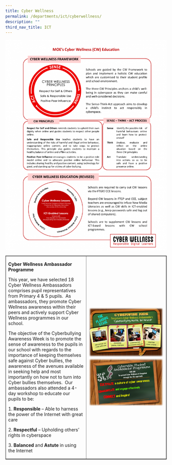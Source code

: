 ```yaml
---
title: Cyber Wellness
permalink: /departments/ict/cyberwellness/
description: ""
third_nav_title: ICT
---
```

<img src="/images/cw.png">
<table style="border-collapse: collapse; width: 100%;" border="1">
<tbody>
<tr>
<td style="width: 50%;">
<p><strong>Cyber Wellness Ambassador Programme</strong></p>
<p>This year, we have selected 18 Cyber Wellness Ambassadors comprises pupil representatives from Primary 4 &amp; 5 pupils.&nbsp; As ambassadors, they promote Cyber Wellness awareness within their peers and actively support Cyber Wellness programmes in our school.</p>
<p>The objective of the Cyberbullying Awareness Week is to promote the sense of awareness to the pupils in our school with regards to the importance of keeping themselves safe against Cyber bullies, the awareness of the avenues available in seeking help and most importantly on how not to turn into Cyber bullies themselves.&nbsp; Our ambassadors also attended a 4-day workshop to educate our pupils to be:</p>
<p>1.&nbsp;<strong>Responsible&nbsp;</strong>&ndash; Able to harness the power of the Internet with great care</p>
<p>2.&nbsp;<strong>Respectful&nbsp;</strong>&ndash; Upholding others&rsquo; rights in cyberspace</p>
<p>3.&nbsp;<strong>Balanced&nbsp;</strong>and&nbsp;<strong>Astute&nbsp;</strong>in using the Internet</p>
</div>
</td>
<td style="width: 50%;"><img src="/images/cw1.png"></td>
</tr>
</tbody>
</table>